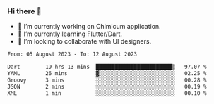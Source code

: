 ### Hi there 👋

<!--
**devcat37/devcat37** is a ✨ _special_ ✨ repository because its `README.md` (this file) appears on your GitHub profile.-->


- 🔭 I’m currently working on Chimicum application.
- 🌱 I’m currently learning Flutter/Dart.
- 👯 I’m looking to collaborate with UI designers.
<!-- - 🤔 I’m looking for help with ... -->

<!--START_SECTION:waka-->

```txt
From: 05 August 2023 - To: 12 August 2023

Dart        19 hrs 13 mins  ████████████████████████▒   97.07 %
YAML        26 mins         ▓░░░░░░░░░░░░░░░░░░░░░░░░   02.25 %
Groovy      3 mins          ░░░░░░░░░░░░░░░░░░░░░░░░░   00.28 %
JSON        2 mins          ░░░░░░░░░░░░░░░░░░░░░░░░░   00.19 %
XML         1 min           ░░░░░░░░░░░░░░░░░░░░░░░░░   00.10 %
```

<!--END_SECTION:waka-->
